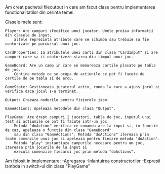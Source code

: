 Am creat pachetul fileoutput in care am facut clase pentru implementarea functionalitatilor din cerinta temei.

Clasele mele sunt:

	Player: Are campuri sfecifice unui jucator. Unele preiau informatii din clasele de input, 
		altele reprezinta atribute care se schimba sau trebuie sa fie contorizate pe parcursul unui joc.
		
	CardProperties: Ia atributele unei carti din clasa "CardInput" si are campuri care sa ii contorizeze starea din timpul unui joc.
	
	GameBoard: Are un camp in care se memoreaza cartile plasate pe tabla de joc. 
		Contine metode ce se ocupa de actiunile ce pot fi facute de cartile de pe tabla si de erou.
		
	GameState: Gestioneaza jucatorul activ, runda la care a ajuns jocul si verifica daca jocul s-a terminat.
	
	Output: Creeaza nodurile pentru fisierele json.
	
	GameActions: Apeleaza metodele din clasa "Output".
	
	PlayGame: Are drept campuri 2 jucatori, tabla de joc, inputul unui test si actiunile ce pot fi facute intr-un joc. 
		Metoda "doAction" verifica ce comanda are la input si, in functie de caz, apeleaza o functie din clasa "GameBoard" 
		sau din clasa "GameActions". Metoda "doActions" itereaza prin toate comenzile unui joc si apeleaza pentru fiecare metoda "doAction".
		Metoda "play" instantiaza campurile necesare pentru un joc, itereaza prin jocurile de la input si 
		executa comenzile fiecarui joc prin metoda "doActions".
		
Am folosit in implementare:
	-Agregarea
	-Inlantuirea constructorilor
	-Expresii lambda in switch-ul din clasa "PlayGame"
